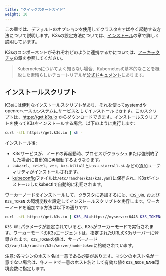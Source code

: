 ```yaml
---
title: "クイックスタートガイド"
weight: 10
---
```


この章では、デフォルトのオプションを使用してクラスタをすばやく起動する方法について説明します。K3sの設定方法については、[インストール](../installation)の章で詳しく説明しています。

K3sのコンポーネントがそれぞれどのように連携するかについては、[アーキテクチャ]({{<baseurl>}}/k3s/latest/en/architecture/#high-availability-with-an-external-db)の章を参照してください。

> Kubernetesについてよく知らない場合、Kubernetesの基本的なことを概説した素晴らしいチュートリアルが[公式ドキュメント](https://kubernetes.io/docs/tutorials/kubernetes-basics/)にあります。

インストールスクリプト
--------------
K3sには便利なインストールスクリプトがあり、それを使ってsystemdやopenrcベースのシステムにサービスとしてインストールできます。このスクリプトは、https://get.k3s.io からダウンロードできます。インストールスクリプトを使ってK3sをインストールする場合、以下のように実行します:
```bash
curl -sfL https://get.k3s.io | sh -
```

インストール後:

* K3sサービスが、ノードの再起動時、プロセスがクラッシュまたは強制終了した場合に自動的に再起動するようなります。
* `kubectl`、`crictl`、`ctr`、`k3s-killall`と`k3s-uninstall.sh` などの追加ユーティリティがインストールされます。
* [kubeconfig](https://kubernetes.io/docs/concepts/configuration/organize-cluster-access-kubeconfig/)ファイルは`/etc/rancher/k3s/k3s.yaml`に保存され、K3sがインストールしたkubectlで自動的に利用されます。

ワーカーノードをインストールして、クラスタに追加するには、`K3S_URL` および `K3S_TOKEN` の環境変数を設定してインストールスクリプトを実行します。ワーカーノードを追加する方法は以下の通りです:

```bash
curl -sfL https://get.k3s.io | K3S_URL=https://myserver:6443 K3S_TOKEN=mynodetoken sh -
```
`K3S_URL`パラメータが設定されていると、K3sがワーカーモードで実行されます。ワーカーモードのK3sエージェントは、指定されたURLのK3sサーバーに登録されます。`K3S_TOKEN`の値は、サーバーノードの`/var/lib/rancher/k3s/server/node-token`に格納されています。

注意: 各マシンのホスト名は一意である必要があります。マシンのホスト名が一意でない場合は、各ノードで一意のホスト名として有効な値を`K3S_NODE_NAME`環境変数に指定します。
